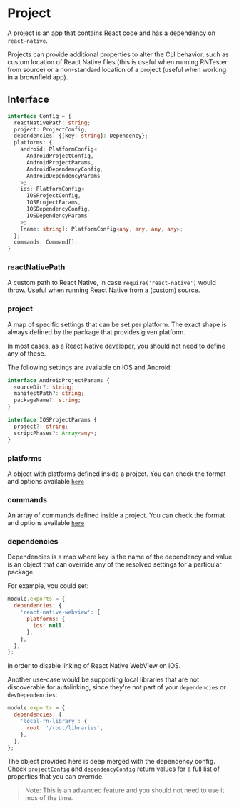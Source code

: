 # Project

A project is an app that contains React code and has a dependency on `react-native`.

Projects can provide additional properties to alter the CLI behavior, such as custom location of React Native files (this is useful when running RNTester from source) or a non-standard location of a project (useful when working in a brownfield app).

## Interface

```ts
interface Config = {
  reactNativePath: string;
  project: ProjectConfig;
  dependencies: {[key: string]: Dependency};
  platforms: {
    android: PlatformConfig<
      AndroidProjectConfig,
      AndroidProjectParams,
      AndroidDependencyConfig,
      AndroidDependencyParams
    >;
    ios: PlatformConfig<
      IOSProjectConfig,
      IOSProjectParams,
      IOSDependencyConfig,
      IOSDependencyParams
    >;
    [name: string]: PlatformConfig<any, any, any, any>;
  };
  commands: Command[];
}
```

### reactNativePath

A custom path to React Native, in case `require('react-native')` would throw. Useful when running
React Native from a (custom) source.

### project

A map of specific settings that can be set per platform. The exact shape is always defined by the package that provides given platform.

In most cases, as a React Native developer, you should not need to define any of these.

The following settings are available on iOS and Android:

```ts
interface AndroidProjectParams {
  sourceDir?: string;
  manifestPath?: string;
  packageName?: string;
}

interface IOSProjectParams {
  project?: string;
  scriptPhases?: Array<any>;
}
```

### platforms

A object with platforms defined inside a project. You can check the format and options available [`here`](platforms.md#platform-interface)

### commands

An array of commands defined inside a project. You can check the format and options available [`here`](plugins.md#command-interface)

### dependencies

Dependencies is a map where key is the name of the dependency and value is an object that can override any of the resolved settings for a particular package.

For example, you could set:

```js
module.exports = {
  dependencies: {
    'react-native-webview': {
      platforms: {
        ios: null,
      },
    },
  },
};
```

in order to disable linking of React Native WebView on iOS.

Another use-case would be supporting local libraries that are not discoverable for autolinking, since they're not part of your `dependencies` or `devDependencies`:

```js
module.exports = {
  dependencies: {
    'local-rn-library': {
      root: '/root/libraries',
    },
  },
};
```

The object provided here is deep merged with the dependency config. Check [`projectConfig`](platforms.md#projectconfig) and [`dependencyConfig`](platforms.md#dependencyConfig) return values for a full list of properties that you can override.

> Note: This is an advanced feature and you should not need to use it mos of the time.
